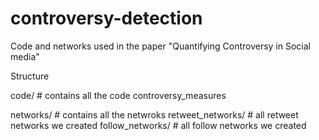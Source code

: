 # controversy-detection

Code and networks used in the paper "Quantifying Controversy in Social media"

Structure

code/ # contains all the code
	controversy_measures

networks/ # contains all the netwroks
	retweet_networks/ # all retweet networks we created
	follow_networks/ # all follow networks we created
